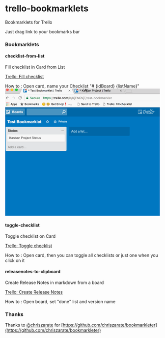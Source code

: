 # trello-bookmarklets

Bookmarklets for Trello

Just drag link to your bookmarks bar

### Bookmarklets
#### checklist-from-list

Fill checklist in Card from List

[Trello: Fill checklist](javascript:void%20function(){(function(){var%20o=$.cookie(%22token%22),e=/\/c\/([^\/]+)/.exec(document.location);if(!e)return%20alert(%22No%20cards%20are%20open.%22),!1;var%20t=e[1],s=null,c=null,n=null,r=[];$.get(%22/1/cards/%22+t,{fields:%22idList%22,checklists:%22all%22}).success(function(e){for(var%20t=(e.idList,e.checklists),i=0;i%3Ct.length;i++){var%20l=t[i];if(0===l.name.indexOf(%22%23%22)){s=l.id;var%20a=l.name.split(%22%20%22);try{c=a[1],n=a[2]}catch(f){console.log(%22STEP%201:%20No%20checklist%20to%20fill%22)}console.log(%22STEP%201:%20fromBoardId:%20%22+c+%22%20fromListName:%20%22+n);break}}if(!c%26%26!n)return%20alert(%22No%20checklist%20to%20fill.%22),!1;$.get(%22/1/boards/%22+c+%22/lists%22,{}).success(function(o){for(var%20e=o,t=0;t%3Ce.length;t++){var%20s=e[t];if(s.name===n){n=s.id,console.log(%22STEP%202:%20fromListId:%20%22+n);break}}$.get(%22/1/boards/%22+c+%22/cards%22,{}).success(function(o){for(var%20e=o,t=0;t%3Ce.length;t++){var%20s=e[t];s.idList===n%26%26r.push(s)}console.log(%22STEP%203:%20fromCards:%20%22+JSON.stringify(r)),u()})});var%20u=function(){if(0==r.length)return!1;var%20e=r.shift(),t=e.url;$.post(%22/1/checklists/%22+s+%22/checkItems%22,{token:o,name:t,pos:%22bottom%22}).success(function(o){console.log(%22STEP%204:%20createNextItem:%20%22+t),u()})}})})()}();)

How to : Open card, name your Checklist "# {idBoard} {listName}"
![trello-bookmarklets-checklist-from-list-101.gif](assets/trello-bookmarklets-checklist-from-list-101.gif)

#### toggle-checklist

Toggle checklist on Card

[Trello: Toggle checklist]()

How to : Open card, then you can toggle all checklists or just one when you click on it

#### releasenotes-to-clipboard

Create Release Notes in markdown from a board

[Trello: Create Release Notes](javascript:void%20function(){var%20e=/\/b\/([^\/]+)/.exec(document.location);if(!e)return%20alert(%22Your%20not%20on%20Trello%20board.%22),!1;if(!window.releasenotesToClipboardIsInit){var%20n=document.getElementsByTagName(%22head%22)[0],t=document.createElement(%22link%22);t.id=%22sweetalert2-css%22,t.rel=%22stylesheet%22,t.type=%22text/css%22,t.href=%22https://cdnjs.cloudflare.com/ajax/libs/limonte-sweetalert2/6.6.0/sweetalert2.min.css%22,t.media=%22all%22,n.appendChild(t),t=document.createElement(%22script%22),t.id=%22sweetalert2-js%22,t.type=%22text/javascript%22,t.src=%22https://cdnjs.cloudflare.com/ajax/libs/limonte-sweetalert2/6.6.0/sweetalert2.min.js%22,n.appendChild(t),window.releasenotesToClipboardIsInit=!0}var%20l=e[1],r=[],a=function(e,n){var%20t=function(e){return%20e.name.toLowerCase()===n},l=e.labels%26%26e.labels.length%3E0%3Fe.labels.findIndex(t):-1;return%20l%3E-1},o=function(e){return%20a(e,%22enhancement%22)},s=function(e){return%20a(e,%22bug%22)},c=function(e){return!s(e)%26%26!o(e)};console.log(%22STEP%201:%20idBoard:%20%22+l),$.get(%22/1/boards/%22+l+%22/lists%22,{cards:%22open%22,card_fields:%22url,name,labels%22}).success(function(e){var%20n=prompt(%22List%20%3F%22,%22Done%22),t=e.find(function(e){return%20e.name.toLowerCase()===n.toLowerCase()});r.push(%22%23%20📦%20%22+(new%20Date).toLocaleString()),r.push(%22\n%22),r.push(%22%23%23%20%22+prompt(%22Version%20%3F%22,%22%22)),r.push(%22\n%22);var%20l=t.cards.filter(c);if(l%26%26l.length%3E0){console.log(%22⭐️%20New:%20%22+l.length),r.push(%22%23%23%20⭐️%20New%22);for(var%20a=0;a%3Cl.length;a++){var%20u=l[a];r.push(%22-%20[$name$]($url$)%22.replace(%22$name$%22,u.name).replace(%22$url$%22,u.url))}r.push(%22\n%22)}if(l=t.cards.filter(o),l%26%26l.length%3E0){console.log(%22👍%20Updated:%20%22+l.length),r.push(%22%23%23%20👍%20Updated%22);for(var%20a=0;a%3Cl.length;a++){var%20u=l[a];r.push(%22-%20[$name$]($url$)%22.replace(%22$name$%22,u.name).replace(%22$url$%22,u.url))}r.push(%22\n%22)}if(l=t.cards.filter(s),l%26%26l.length%3E0){console.log(%22🐛%20Fixed:%20%22+l.length),r.push(%22%23%23%20🐛%20Fixed%22);for(var%20a=0;a%3Cl.length;a++){var%20u=l[a];r.push(%22-%20[$name$]($url$)%22.replace(%22$name$%22,u.name).replace(%22$url$%22,u.url))}r.push(%22\n%22)}r.push(%22%23%23%20⚠️%20Known%20Issues%22),r.push(%22\n%22),console.log(r),console.log(%22STEP%20END:%20copy%20to%20clipboard%22),swal({title:%22All%20done!%22,html:%22Your%20Release%20Notes:%3Ctextarea%3E%22+r.join(%22\n%22)+%22%3C/textarea%3E%22,confirmButtonText:%22Lovely!%22,showCancelButton:!1})})}();)

How to : Open board, set "done" list and version name

### Thanks

Thanks to [@chriszarate](https://github.com/chriszarate) for [https://github.com/chriszarate/bookmarkleter](https://github.com/chriszarate/bookmarkleter)
